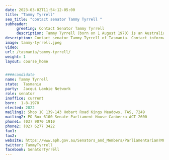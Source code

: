```yaml
---
date: 2023-03-02T11:54:12-05:00
title: "Tammy Tyrrell"
seo_title: "contact senator Tammy Tyrrell "
subheader:
     greeting: Contact Senator Tammy Tyrrell
     description: Tammy Tyrrell (born on 1 August 1970) is an Australian senator and a member of the Jacqui Lambie Network. She ran in the 2022 Australian federal election to represent Tasmania in the Senate, and was elected to fill the sixth vacancy.[2] Her 6-year term started on 1 July 2022
description: Contact senator Tammy Tyrrell of Tasmania. Contact information for Tammy Tyrrell includes email address, phone number, and mailing address.
image: tammy-tyrrell.jpeg
video:
url: /tasmania/tammy-tyrrell/
weight: 1
layout: course_home


####candidate
name: Tammy Tyrrell
state:	Tasmania
party:	Jacqui Lambie Network
role: senator
inoffice: current
born:  1-8-1970
elected: 2022
mailing1: Shop 1C 139-143 Hobart Road Kings Meadows, TAS, 7249
mailing2: PO Box 6100 Senate Parliament House Canberra ACT 2600
phone1:	(03) 9070 1910
phone2: (02) 6277 3422
fax1:
fax2:
website: https://www.aph.gov.au/Senators_and_Members/Parliamentarian?MPID=300639
twitter: TammyTyrrell_
facebook: SenatorTyrrell
---
```


